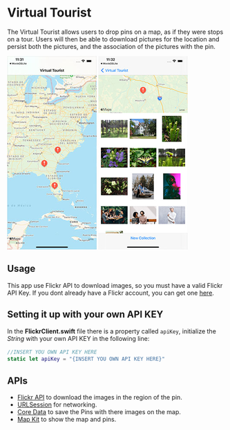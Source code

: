 #  Virtual Tourist

The Virtual Tourist allows users to drop pins on a map, as if they were stops on a tour. Users will then be able to download pictures for the location and persist both the pictures, and the association of the pictures with the pin.

![home screen](https://github.com/OscarSantosGH/VirtualTourist/blob/master/Images/home.jpg?raw=true "Home Screen")
![pin details](https://github.com/OscarSantosGH/VirtualTourist/blob/master/Images/pinDetail.jpg?raw=true "Pin Detail Screen")

## Usage
This app use Flickr API to download images, so you must have a valid Flickr API Key. If you dont already have a Flickr account, you can get one [here](https://www.flickr.com).

## Setting it up with your own API KEY

In the **FlickrClient.swift** file there is a property called `apiKey`, initialize the _String_ with your own API KEY in the following line:

```Swift
//INSERT YOU OWN API KEY HERE
static let apiKey = "{INSERT YOU OWN API KEY HERE}"
```

## APIs

* [Flickr API](https://www.flickr.com/services/api) to download the images in the region of the pin.
* [URLSession](https://developer.apple.com/documentation/foundation/urlsession) for networking.
* [Core Data](https://developer.apple.com/documentation/coredata) to save the Pins with there images on the map.
* [Map Kit](https://developer.apple.com/documentation/mapkit) to show the map and pins.




